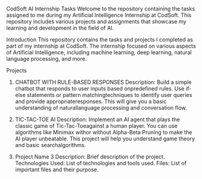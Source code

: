 CodSoft AI Internship Tasks
Welcome to the repository containing the tasks assigned to me during my Artificial Intelligence Internship at CodSoft. 
This repository includes various projects and assignments that showcase my learning and development in the field of AI.

Introduction
This repository contains the tasks and projects I completed as part of my internship at CodSoft. 
The internship focused on various aspects of Artificial Intelligence, including machine learning, deep learning, natural language processing, and more.

Projects
1. CHATBOT WITH RULE-BASED RESPONSES
Description: Build a simple chatbot that responds to user inputs based onpredefined rules.
             Use if-else statements or pattern matchingtechniques to identify user queries and provide appropriateresponses.
             This will give you a basic understanding of naturallanguage processing and conversation flow.

3. TIC-TAC-TOE AI
Description: Implement an AI agent that plays the classic game of Tic-Tac-Toeagainst a human player.
              You can use algorithms like Minimax withor without Alpha-Beta Pruning to make the AI player unbeatable.
              This project will help you understand game theory and basic searchalgorithms.

5. Project Name 3
Description: Brief description of the project.
Technologies Used: List of technologies and tools used.
Files: List of important files and their purpose.
